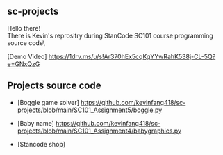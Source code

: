 ## sc-projects
Hello there!\
There is Kevin's reprositry during StanCode SC101 course programming source code\

[Demo Video] https://1drv.ms/u/s!Ar370hEx5cqKgYYwRahK538j-CL-5Q?e=GNxQzG

## Projects source code
* [Boggle game solver] https://github.com/kevinfang418/sc-projects/blob/main/SC101_Assignment5/boggle.py

* [Baby name] https://github.com/kevinfang418/sc-projects/blob/main/SC101_Assignment4/babygraphics.py

* [Stancode shop]
